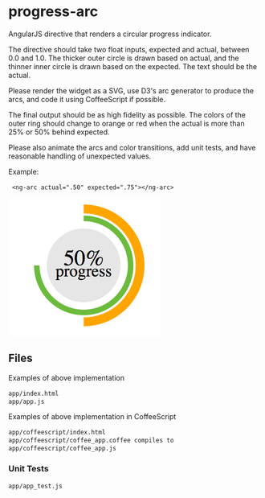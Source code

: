 # progress-arc

AngularJS directive that renders a circular progress
indicator.

The directive should take two float inputs, expected and actual, between
0.0 and 1.0. The thicker outer circle is drawn based on actual, and the
thinner inner circle is drawn based on the expected. The text should be the actual.

Please render the widget as a SVG, use D3's arc generator to produce the
arcs, and code it using CoffeeScript if possible.

The final output should be as high fidelity as possible. The colors of the
outer ring should change to orange or red when the actual is more than 25%
or 50% behind expected.

Please also animate the arcs and color transitions, add unit tests, and
have reasonable handling of unexpected values.

Example:

     <ng-arc actual=".50" expected=".75"></ng-arc>

![Alt text](https://github.com/vivianliang/progress-arc/blob/master/arc.png)

## Files

Examples of above implementation

	app/index.html
	app/app.js

Examples of above implementation in CoffeeScript

	app/coffeescript/index.html
	app/coffeescript/coffee_app.coffee compiles to app/coffeescript/coffee_app.js

### Unit Tests

	app/app_test.js